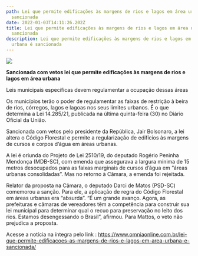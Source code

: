 ```yaml
---
path: Lei que permite edificações às margens de rios e lagos em área urbana é
  sancionada
date: 2022-01-03T14:11:26.202Z
title: Lei que permite edificações às margens de rios e lagos em área urbana é
  sancionada
description: Lei que permite edificações às margens de rios e lagos em área
  urbana é sancionada
---
```

<!--StartFragment-->

![](https://www.omniaonline.com.br/wp-content/uploads/2022/01/Site-LinkedIn-Facebook-25.png)

**Sancionada com vetos lei que permite edificações às margens de rios e lagos em área urbana**

Leis municipais específicas devem regulamentar a ocupação dessas áreas

Os municípios terão o poder de regulamentar as faixas de restrição à beira de rios, córregos, lagos e lagoas nos seus limites urbanos. É o que determina a Lei 14.285/21, publicada na última quinta-feira (30) no Diário Oficial da União.

Sancionada com vetos pelo presidente da República, Jair Bolsonaro, a lei altera o Código Florestal e permite a regularização de edifícios às margens de cursos e corpos d’água em áreas urbanas.

A lei é oriunda do Projeto de Lei 2510/19, do deputado Rogério Peninha Mendonça (MDB-SC), com emenda que assegurava a largura mínima de 15 metros desocupados para as faixas marginais de cursos d’água em “áreas urbanas consolidadas”. Mas no retorno à Câmara, a emenda foi rejeitada.

Relator da proposta na Câmara, o deputado Darci de Matos (PSD-SC) comemorou a sanção. Para ele, a aplicação de regra do Código Florestal em áreas urbanas era “absurda”. “É um grande avanço. Agora, as prefeituras e câmaras de vereadores têm a competência para construir sua lei municipal para determinar qual o recuo para preservação no leito dos rios. Estamos desengessando o Brasil”, afirmou. Para Mattos, o veto não prejudica a proposta.

Acesse a notícia na íntegra pelo link : https://www.omniaonline.com.br/lei-que-permite-edificacoes-as-margens-de-rios-e-lagos-em-area-urbana-e-sancionada/

<!--EndFragment-->